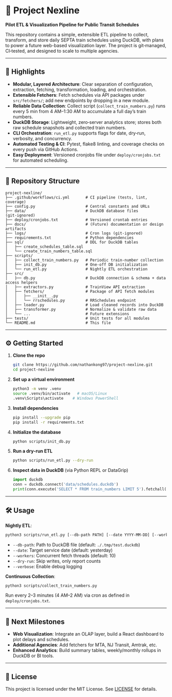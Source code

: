 # 🚄 Project Nexline

**Pilot ETL & Visualization Pipeline for Public Transit Schedules**

This repository contains a simple, extensible ETL pipeline to collect, transform, and store daily SEPTA train schedules using
DuckDB, with plans to power a future web-based visualization layer. The project is git‑managed, CI‑tested, and designed
to scale to multiple agencies.

---

## 🚀 Highlights

* **Modular, Layered Architecture**: Clear separation of configuration, extraction, fetching, transformation, loading,
  and orchestration.
* **Extensible Fetchers**: Fetch schedules via API packages under `src/fetchers/`; add new endpoints by dropping in a
  new module.
* **Reliable Data Collection**: Collect script (`collect_train_numbers.py`) runs every 5 min from 4 AM–1:30 AM to
  accumulate a full day’s train numbers.
* **DuckDB Storage**: Lightweight, zero‑server analytics store; stores both raw schedule snapshots and collected train
  numbers.
* **CLI Orchestration**: `run_etl.py` supports flags for date, dry‑run, verbosity, and concurrency.
* **Automated Testing & CI**: Pytest, flake8 linting, and coverage checks on every push via GitHub Actions.
* **Easy Deployment**: Versioned cronjobs file under `deploy/cronjobs.txt` for automated scheduling.

---

## 📂 Repository Structure

```
project-nexline/
├── .github/workflows/ci.yml       # CI pipeline (tests, lint, coverage)
├── config.py                      # Central constants and URLs
├── data/                          # DuckDB database files (git‑ignored)
├── deploy/cronjobs.txt            # Versioned crontab entries
├── docs/                          # (Future) documentation or design artifacts
├── logs/                          # Cron logs (git‑ignored)
├── requirements.txt               # Python dependencies
├── sql/                           # DDL for DuckDB tables
│   ├── create_schedules_table.sql
│   └── create_train_numbers_table.sql
├── scripts/
│   ├── collect_train_numbers.py   # Periodic train‑number collection
│   ├── init_db.py                 # One‑off DB initialization
│   └── run_etl.py                 # Nightly ETL orchestration
├── src/
│   ├── db.py                      # DuckDB connection & schema + data access helpers
│   ├── extractors.py              # TrainView API extraction
│   ├── fetchers/                  # Package of API fetch modules
│   │   ├── __init__.py
│   │   └── rrschedules.py         # RRSchedules endpoint
│   ├── loader.py                  # Load cleaned records into DuckDB
│   ├── transformer.py             # Normalize & validate raw data
│   └── ...                        # Future extensions
├── tests/                         # Unit tests for all modules
└── README.md                      # This file
```

---

## ⚙️ Getting Started

1. **Clone the repo**

   ```bash
   git clone https://github.com/nathankong97/project-nexline.git
   cd project-nexline
   ```

2. **Set up a virtual environment**

   ```bash
   python3 -m venv .venv
   source .venv/bin/activate   # macOS/Linux
   .venv\Scripts\activate    # Windows PowerShell
   ```

3. **Install dependencies**

   ```bash
   pip install --upgrade pip
   pip install -r requirements.txt
   ```

4. **Initialize the database**

   ```bash
   python scripts/init_db.py
   ```

5. **Run a dry‑run ETL**

   ```bash
   python scripts/run_etl.py --dry-run
   ```

6. **Inspect data in DuckDB** (via Python REPL or DataGrip)

   ```python
   import duckdb
   conn = duckdb.connect('data/schedules.duckdb')
   print(conn.execute('SELECT * FROM train_numbers LIMIT 5').fetchall())
   ```

---

## 🛠 Usage

**Nightly ETL**:

```bash
python3 scripts/run_etl.py [--db-path PATH] [--date YYYY-MM-DD] [--workers N] [--verbose]
```

* `--db-path`: Path to DuckDB file (default: `./.tmp/test.duckdb`)
* `--date`: Target service date (default: yesterday)
* `--workers`: Concurrent fetch threads (default: 10)
* `--dry-run`: Skip writes, only report counts
* `--verbose`: Enable debug logging

**Continuous Collection**:

```bash
python3 scripts/collect_train_numbers.py
```

Run every 2–3 minutes (4 AM–2 AM) via cron as defined in `deploy/cronjobs.txt`.

---

## 🎯 Next Milestones

* **Web Visualization**: Integrate an OLAP layer, build a React dashboard to plot delays and schedules.
* **Additional Agencies**: Add fetchers for MTA, NJ Transit, Amtrak, etc.
* **Enhanced Analytics**: Build summary tables, weekly/monthly rollups in DuckDB or BI tools.

---

## 📄 License

This project is licensed under the MIT License. See [LICENSE](LICENSE) for details.
